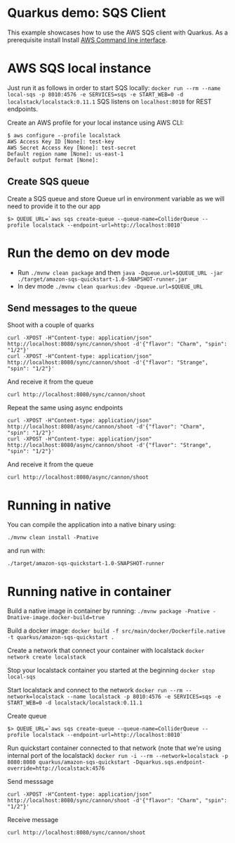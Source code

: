 # Quarkus demo: SQS Client

This example showcases how to use the AWS SQS client with Quarkus. As a prerequisite install Install [AWS Command line interface](https://docs.aws.amazon.com/cli/latest/userguide/cli-chap-install.html).

# AWS SQS local instance

Just run it as follows in order to start SQS locally:
`docker run --rm --name local-sqs -p 8010:4576 -e SERVICES=sqs -e START_WEB=0 -d localstack/localstack:0.11.1`
SQS listens on `localhost:8010` for REST endpoints.

Create an AWS profile for your local instance using AWS CLI:

```
$ aws configure --profile localstack
AWS Access Key ID [None]: test-key
AWS Secret Access Key [None]: test-secret
Default region name [None]: us-east-1
Default output format [None]:
```

## Create SQS queue

Create a SQS queue and store Queue url in environment variable as we will need to provide it to the our app
```
$> QUEUE_URL=`aws sqs create-queue --queue-name=ColliderQueue --profile localstack --endpoint-url=http://localhost:8010`
```

# Run the demo on dev mode

- Run `./mvnw clean package` and then `java -Dqueue.url=$QUEUE_URL -jar ./target/amazon-sqs-quickstart-1.0-SNAPSHOT-runner.jar`
- In dev mode `./mvnw clean quarkus:dev -Dqueue.url=$QUEUE_URL`

## Send messages to the queue
Shoot with a couple of quarks
```
curl -XPOST -H"Content-type: application/json" http://localhost:8080/sync/cannon/shoot -d'{"flavor": "Charm", "spin": "1/2"}'
curl -XPOST -H"Content-type: application/json" http://localhost:8080/sync/cannon/shoot -d'{"flavor": "Strange", "spin": "1/2"}'
```
And receive it from the queue
```
curl http://localhost:8080/sync/cannon/shoot
```

Repeat the same using async endpoints
```
curl -XPOST -H"Content-type: application/json" http://localhost:8080/async/cannon/shoot -d'{"flavor": "Charm", "spin": "1/2"}'
curl -XPOST -H"Content-type: application/json" http://localhost:8080/async/cannon/shoot -d'{"flavor": "Strange", "spin": "1/2"}'
```
And receive it from the queue
```
curl http://localhost:8080/async/cannon/shoot
```

# Running in native

You can compile the application into a native binary using:

`./mvnw clean install -Pnative`

and run with:

`./target/amazon-sqs-quickstart-1.0-SNAPSHOT-runner` 


# Running native in container

Build a native image in container by running:
`./mvnw package -Pnative -Dnative-image.docker-build=true`

Build a docker image:
`docker build -f src/main/docker/Dockerfile.native -t quarkus/amazon-sqs-quickstart .`

Create a network that connect your container with localstack
`docker network create localstack`

Stop your localstack container you started at the beginning
`docker stop local-sqs`

Start localstack and connect to the network
`docker run --rm --network=localstack --name localstack -p 8010:4576 -e SERVICES=sqs -e START_WEB=0 -d localstack/localstack:0.11.1`

Create queue
```
$> QUEUE_URL=`aws sqs create-queue --queue-name=ColliderQueue --profile localstack --endpoint-url=http://localhost:8010`
```
Run quickstart container connected to that network (note that we're using internal port of the localstack)
`docker run -i --rm --network=localstack -p 8080:8080 quarkus/amazon-sqs-quickstart -Dquarkus.sqs.endpoint-override=http://localstack:4576`

Send messsage
```
curl -XPOST -H"Content-type: application/json" http://localhost:8080/sync/cannon/shoot -d'{"flavor": "Charm", "spin": "1/2"}'
```

Receive message
```
curl http://localhost:8080/sync/cannon/shoot
```
